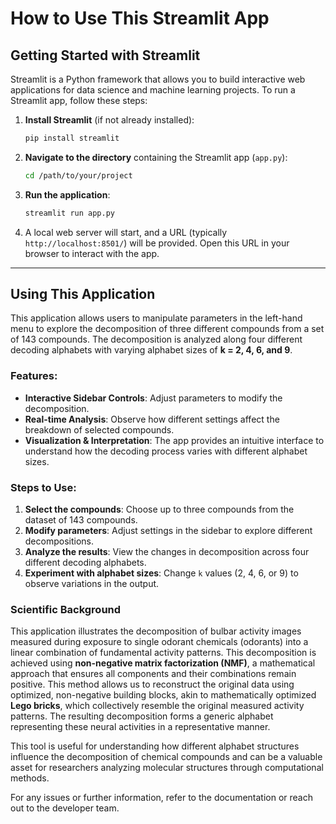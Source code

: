 # How to Use This Streamlit App

## Getting Started with Streamlit
Streamlit is a Python framework that allows you to build interactive web applications for data science and machine learning projects. To run a Streamlit app, follow these steps:

1. **Install Streamlit** (if not already installed):
   ```bash
   pip install streamlit
   ```
2. **Navigate to the directory** containing the Streamlit app (`app.py`):
   ```bash
   cd /path/to/your/project
   ```
3. **Run the application**:
   ```bash
   streamlit run app.py
   ```
4. A local web server will start, and a URL (typically `http://localhost:8501/`) will be provided. Open this URL in your browser to interact with the app.

---

## Using This Application

This application allows users to manipulate parameters in the left-hand menu to explore the decomposition of three different compounds from a set of 143 compounds. The decomposition is analyzed along four different decoding alphabets with varying alphabet sizes of **k = 2, 4, 6, and 9**.

### Features:
- **Interactive Sidebar Controls**: Adjust parameters to modify the decomposition.
- **Real-time Analysis**: Observe how different settings affect the breakdown of selected compounds.
- **Visualization & Interpretation**: The app provides an intuitive interface to understand how the decoding process varies with different alphabet sizes.

### Steps to Use:
1. **Select the compounds**: Choose up to three compounds from the dataset of 143 compounds.
2. **Modify parameters**: Adjust settings in the sidebar to explore different decompositions.
3. **Analyze the results**: View the changes in decomposition across four different decoding alphabets.
4. **Experiment with alphabet sizes**: Change `k` values (2, 4, 6, or 9) to observe variations in the output.

### Scientific Background
This application illustrates the decomposition of bulbar activity images measured during exposure to single odorant chemicals (odorants) into a linear combination of fundamental activity patterns. This decomposition is achieved using **non-negative matrix factorization (NMF)**, a mathematical approach that ensures all components and their combinations remain positive. This method allows us to reconstruct the original data using optimized, non-negative building blocks, akin to mathematically optimized **Lego bricks**, which collectively resemble the original measured activity patterns. The resulting decomposition forms a generic alphabet representing these neural activities in a representative manner.

This tool is useful for understanding how different alphabet structures influence the decomposition of chemical compounds and can be a valuable asset for researchers analyzing molecular structures through computational methods.

For any issues or further information, refer to the documentation or reach out to the developer team.

